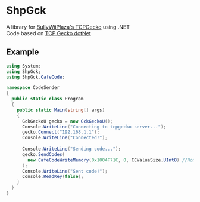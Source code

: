 # ShpGck
A library for [BullyWiiPlaza's TCPGecko](https://github.com/BullyWiiPlaza/tcpgecko) using .NET <br>
Code based on [TCP Gecko dotNet](https://github.com/Chadderz121/tcp-gecko-dotnet)

## Example
```csharp
using System;
using ShpGck;
using ShpGck.CafeCode;

namespace CodeSender
{
  public static class Program
  {
    public static Main(string[] args)
    {
      GckGeckoU gecko = new GckGeckoU();
      Console.WriteLine("Connecting to tcpgecko server...");
      gecko.Connect("192.168.1.1");
      Console.WriteLine("Connected!");
      
      Console.WriteLine("Sending code...");
      gecko.SendCodes(
        new CafeCodeWriteMemory(0x1004F71C, 0, CCValueSize.UInt8) //Home Button Menu Anywhere [Macopride64]
      );
      Console.WriteLine("Sent code!");
      Console.ReadKey(false);
    }
  }
}
